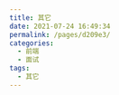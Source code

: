 ```yaml
---
title: 其它
date: 2021-07-24 16:49:34
permalink: /pages/d209e3/
categories:
  - 前端
  - 面试
tags:
  - 其它
---
```

